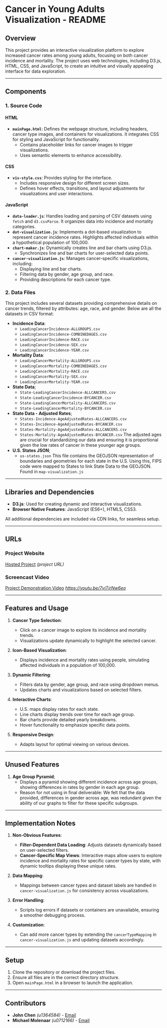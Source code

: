 # Cancer in Young Adults Visualization - README

## Overview
This project provides an interactive visualization platform to explore increased cancer rates among young adults, focusing on both cancer incidence and mortality. The project uses web technologies, including D3.js, HTML, CSS, and JavaScript, to create an intuitive and visually appealing interface for data exploration.

---

## Components
### 1. **Source Code**
#### **HTML**
- **`mainPage.html`**: Defines the webpage structure, including headers, cancer type images, and containers for visualizations. It integrates CSS for styling and JavaScript for functionality.
    - Contains placeholder links for cancer images to trigger visualizations.
    - Uses semantic elements to enhance accessibility.

#### **CSS**
- **`vis-style.css`**: Provides styling for the interface.
    - Includes responsive design for different screen sizes.
    - Defines hover effects, transitions, and layout adjustments for visualizations and user interactions.

#### **JavaScript**
- **`data-loader.js`**: Handles loading and parsing of CSV datasets using `fetch` and `d3.csvParse`. It organizes data into incidence and mortality categories.
- **`dot-visualization.js`**: Implements a dot-based visualization to represent cancer incidence rates. Highlights affected individuals within a hypothetical population of 100,000.
- **`chart-maker.js`**: Dynamically creates line and bar charts using D3.js.
    - Synchronizes line and bar charts for user-selected data points.
- **`cancer-visualization.js`**: Manages cancer-specific visualizations, including:
    - Displaying line and bar charts.
    - Filtering data by gender, age group, and race.
    - Providing descriptions for each cancer type.

### 2. **Data Files**
This project includes several datasets providing comprehensive details on cancer trends, filtered by attributes: age, race, and gender.
Below are all the datasets in CSV format:
- **Incidence Data**:
    - `LeadingCancerIncidence-ALLGROUPS.csv`
    - `LeadingCancerIncidence-COMBINEDAGES.csv`
    - `LeadingCancerIncidence-RACE.csv`
    - `LeadingCancerIncidence-SEX.csv`
    - `LeadingCancerIncidence-YEAR.csv`
- **Mortality Data**:
    - `LeadingCancerMortality-ALLGROUPS.csv`
    - `LeadingCancerMortality-COMBINEDAGES.csv`
    - `LeadingCancerMortality-RACE.csv`
    - `LeadingCancerMortality-SEX.csv`
    - `LeadingCancerMortality-YEAR.csv`
- **State Data**;
    - `State-LeadingCancerIncidence-ALLCANCERS.csv`
    - `State-LeadingCancerIncidence-BYCANCER.csv`
    - `State-LeadingCancerMortality-ALLCANCERS.csv`
    - `State-LeadingCancerMortality-BYCANCER.csv`
- **State Data - Adjusted Rates**;
    - `States-Incidence-AgeAdjustedRates-ALLCANCERS.csv`
    - `States-Incidence-AgeAdjustedRates-BYCANCER.csv`
    - `States-Mortality-AgeAdjustedRates-ALLCANCERS.csv`
    - `States-Mortality-AgeAdjustedRates-BYCANCER.csv`
    The adjusted ages are crucial for standardizing our data and ensuring it is proportional given the low rates of cancer in these younger age groups.
- **U.S. States JSON**;
    - `us-states.json`
    This file contains the GEOJSON representation of boundaries and geometries for each state in the U.S.
    Using this, FIPS code were mapped to States to link State Data to the GEOJSON. Found in `map-visualization.js`

---

## Libraries and Dependencies
- **D3.js**: Used for creating dynamic and interactive visualizations.
- **Browser Native Features**: JavaScript (ES6+), HTML5, CSS3.

All additional dependencies are included via CDN links, for seamless setup.

---

## URLs
### Project Website
[Hosted Project](#) *(project URL)*

### Screencast Video
[Project Demonstration Video](#) *https://youtu.be/7vjTjrNw6eo*

---

## Features and Usage
1. **Cancer Type Selection**:
   - Click on a cancer image to explore its incidence and mortality trends.
   - Visualizations update dynamically to highlight the selected cancer.

2. **Icon-Based Visualization**:
   - Displays incidence and mortality rates using people, simulating affected individuals in a population of 100,000.

3. **Dynamic Filtering**:
   - Filters data by gender, age group, and race using dropdown menus.
   - Updates charts and visualizations based on selected filters.

4. **Interactive Charts**:
   - U.S. maps display rates for each state.
   - Line charts display trends over time for each age group.
   - Bar charts provide detailed yearly breakdowns.
   - Hover functionality to emphasize specific data points.

5. **Responsive Design**:
   - Adapts layout for optimal viewing on various devices.

---

## Unused Features
1. **Age Group Pyramid**;
   - Displays a pyramid showing different incidence across age groups, showing differences in rates by gender in each age group.
   - Reason for not using in final deliverable: We felt that the data provided, differences in gender across age, was redundant given the ability of our graphs to filter for these specific subgroups.

---

## Implementation Notes
1. **Non-Obvious Features**:
   - **Filter-Dependent Data Loading**: Adjusts datasets dynamically based on user-selected filters.
   - **Cancer-Specific Map Views**: Interactive maps allow users to explore incidence and mortality rates for specific cancer types by state, with dynamic tooltips displaying these unique rates.
   
2. **Data Mapping**:
   - Mappings between cancer types and dataset labels are handled in `cancer-visualization.js` for consistency across visualizations.

3. **Error Handling**:
   - Scripts log errors if datasets or containers are unavailable, ensuring a smoother debugging process.

4. **Customization**:
   - Can add more cancer types by extending the `cancerTypeMapping` in `cancer-visualization.js` and updating datasets accordingly.

---

## Setup
1. Clone the repository or download the project files.
2. Ensure all files are in the correct directory structure.
3. Open `mainPage.html` in a browser to launch the application.

---

## Contributors
- **John Chen** *(u1364584)* - [Email](mailto:u1364584@utah.edu)
- **Michael Molenaar** *(u0712166)* - [Email](mailto:u0712166@utah.edu)